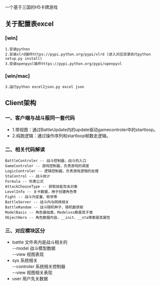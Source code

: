 
一个基于三国的H5卡牌游戏
## 关于配置表excel   
### [win]  
	1.安装python   
	2.安装xlrd插件https://pypi.python.org/pypi/xlrd (进入对应目录执行python setup.py install)   
	3.安装openpyxl插件https://pypi.python.org/pypi/openpyxl   
### [win/mac]  
    3.运行python excel2json.py excel json   


## Client架构  
### 一、客户端与战斗服同一套代码  
* 1.带视图：通过BattleUpdate内的update驱动gamecontroler中的startloop。  
* 2.纯跑逻辑：通过操作序列和startloop帧数走逻辑。  


  
### 二、相关代码解读  
    BattleControler -- 战斗控制器，战斗的入口  
    GameControler -- 游戏控制器，负责游戏的调度  
    LogicControler -- 逻辑控制器，负责游戏逻辑的处理 
    StaControl -- 战斗统计    
    Formula -- 伤害公式  
    AttackChooseType -- 获取技能攻击对象     
    LevelInfo -- 关卡数据，用于创建角色等 
    Fight -- 战斗内变量、枚举等  
    BattleServer -- 战斗内与网络相关  
    BattleRandom -- 战斗随机种子、随机数获取  
    ModelBasic -- 角色基础类，Modelxxx都是其子类  
    ObjectHero -- 角色数据内容，__init、__sta等都是其属性   
### 三、对应模块区分  
* battle 文件夹内是战斗相关的  
	--model	战斗模型数据  
	--view	视图表现  
* sys 系统相关  
	--controler	系统相关控制器  
	--view	视图相关表现  
* user 用户先关数据  